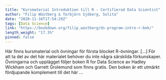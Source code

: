 ```yaml
---
title: "Kursmaterial Introduktion till R - Certifierad Data Scientist"
author: "Filip Wästberg & Torbjörn Sjöberg, Solita"
date: "2020-11-16T17:54:29Z"
tags: [Data Science]
link: "https://bookdown.org/filip_wastberg/ds-program-intro-r-bok/"
length_weight: "17.3%"
pinned: false
---
```


Här finns kursmaterial och övningar för första blocket R-övningar. [...] För att ta del av det här materialet behöver du inte några särskilda förkunskaper. Övningarna och upplägget följer boken R for Data Science av Hadley Wickham och Garrett Grolemund som finns gratis. Den boken är ett utmärkt fördjupande komplement till det här ...

